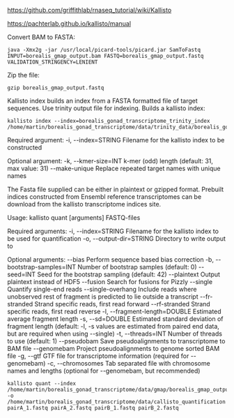 https://github.com/griffithlab/rnaseq_tutorial/wiki/Kallisto

https://pachterlab.github.io/kallisto/manual

Convert BAM to FASTA:

```
java -Xmx2g -jar /usr/local/picard-tools/picard.jar SamToFastq INPUT=borealis_gmap_output.bam FASTQ=borealis_gmap_output.fastq VALIDATION_STRINGENCY=LENIENT
```

Zip the file:

```
gzip borealis_gmap_output.fastq
```

Kallisto index builds an index from a FASTA formatted file of target sequences. Use trinity output file for indexing.
Builds a kallisto index:

```
kallisto index --index=borealis_gonad_transcriptome_trinity_index /home/martin/borealis_gonad_transcriptome/data/trinity_data/borealis_gonad_transcriptome_trinityOut.Trinity.fasta
```

Required argument:
-i, --index=STRING          Filename for the kallisto index to be constructed 

Optional argument:
-k, --kmer-size=INT         k-mer (odd) length (default: 31, max value: 31)
    --make-unique           Replace repeated target names with unique names
    
The Fasta file supplied can be either in plaintext or gzipped format. Prebuilt indices constructed from Ensembl reference transcriptomes can be download from the kallisto transcriptome indices site.


Usage: kallisto quant [arguments] FASTQ-files

Required arguments:
-i, --index=STRING            Filename for the kallisto index to be used for
                              quantification
-o, --output-dir=STRING       Directory to write output to

Optional arguments:
    --bias                    Perform sequence based bias correction
-b, --bootstrap-samples=INT   Number of bootstrap samples (default: 0)
    --seed=INT                Seed for the bootstrap sampling (default: 42)
    --plaintext               Output plaintext instead of HDF5
    --fusion                  Search for fusions for Pizzly
    --single                  Quantify single-end reads
    --single-overhang         Include reads where unobserved rest of fragment is
                              predicted to lie outside a transcript
    --fr-stranded             Strand specific reads, first read forward
    --rf-stranded             Strand specific reads, first read reverse
-l, --fragment-length=DOUBLE  Estimated average fragment length
-s, --sd=DOUBLE               Estimated standard deviation of fragment length
                              (default: -l, -s values are estimated from paired
                               end data, but are required when using --single)
-t, --threads=INT             Number of threads to use (default: 1)
    --pseudobam               Save pseudoalignments to transcriptome to BAM file
    --genomebam               Project pseudoalignments to genome sorted BAM file
-g, --gtf                     GTF file for transcriptome information
                              (required for --genomebam)
-c, --chromosomes             Tab separated file with chromosome names and lengths
                              (optional for --genomebam, but recommended)

```
kallisto quant --index /home/martin/borealis_gonad_transcriptome/data/gmap/borealis_gmap_output.bam -o /home/martin/borealis_gonad_transcriptome/data/callisto_quantification pairA_1.fastq pairA_2.fastq pairB_1.fastq pairB_2.fastq 
```

